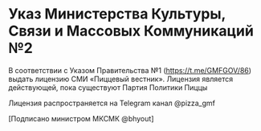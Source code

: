 # Указ Министерства Культуры, Связи и Массовых Коммуникаций №2

В соответствии с Указом Правительства №1 (https://t.me/GMFGOV/86) выдать лицензию СМИ «Пиццевый вестник». Лицензия является действующей, пока существуют Партия Политики Пиццы

Лицензия распространяется на Telegram канал @pizza_gmf

[Подписано министром МКСМК @bhyout]
